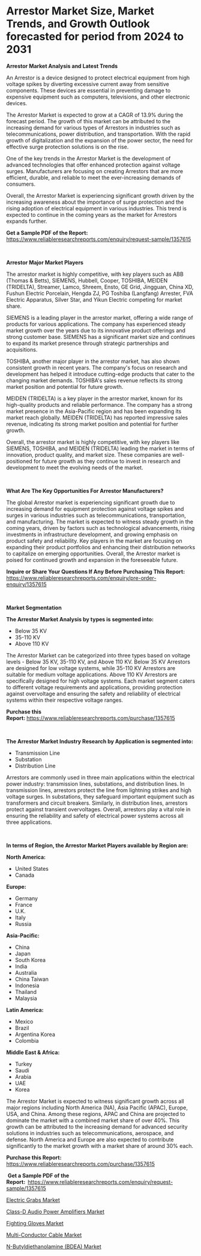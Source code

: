 <p><h1>Arrestor Market Size, Market Trends, and Growth Outlook forecasted for period from 2024 to 2031</h1></p><p><strong>Arrestor Market Analysis and Latest Trends</strong></p>
<p><p>An Arrestor is a device designed to protect electrical equipment from high voltage spikes by diverting excessive current away from sensitive components. These devices are essential in preventing damage to expensive equipment such as computers, televisions, and other electronic devices.</p><p>The Arrestor Market is expected to grow at a CAGR of 13.9% during the forecast period. The growth of this market can be attributed to the increasing demand for various types of Arrestors in industries such as telecommunications, power distribution, and transportation. With the rapid growth of digitalization and the expansion of the power sector, the need for effective surge protection solutions is on the rise.</p><p>One of the key trends in the Arrestor Market is the development of advanced technologies that offer enhanced protection against voltage surges. Manufacturers are focusing on creating Arrestors that are more efficient, durable, and reliable to meet the ever-increasing demands of consumers.</p><p>Overall, the Arrestor Market is experiencing significant growth driven by the increasing awareness about the importance of surge protection and the rising adoption of electrical equipment in various industries. This trend is expected to continue in the coming years as the market for Arrestors expands further.</p></p>
<p><strong>Get a Sample PDF of the Report:&nbsp;</strong> <a href="https://www.reliableresearchreports.com/enquiry/request-sample/1357615">https://www.reliableresearchreports.com/enquiry/request-sample/1357615</a></p>
<p>&nbsp;</p>
<p><strong>Arrestor Major Market Players</strong></p>
<p><p>The arrestor market is highly competitive, with key players such as ABB (Thomas & Betts), SIEMENS, Hubbell, Cooper, TOSHIBA, MEIDEN (TRIDELTA), Streamer, Lamco, Shreem, Ensto, GE Grid, Jingguan, China XD, Fushun Electric Porcelain, Hengda ZJ, PG Toshiba (Langfang) Arrester, FVA Electric Apparatus, Silver Star, and Yikun Electric competing for market share.</p><p>SIEMENS is a leading player in the arrestor market, offering a wide range of products for various applications. The company has experienced steady market growth over the years due to its innovative product offerings and strong customer base. SIEMENS has a significant market size and continues to expand its market presence through strategic partnerships and acquisitions.</p><p>TOSHIBA, another major player in the arrestor market, has also shown consistent growth in recent years. The company's focus on research and development has helped it introduce cutting-edge products that cater to the changing market demands. TOSHIBA's sales revenue reflects its strong market position and potential for future growth.</p><p>MEIDEN (TRIDELTA) is a key player in the arrestor market, known for its high-quality products and reliable performance. The company has a strong market presence in the Asia-Pacific region and has been expanding its market reach globally. MEIDEN (TRIDELTA) has reported impressive sales revenue, indicating its strong market position and potential for further growth.</p><p>Overall, the arrestor market is highly competitive, with key players like SIEMENS, TOSHIBA, and MEIDEN (TRIDELTA) leading the market in terms of innovation, product quality, and market size. These companies are well-positioned for future growth as they continue to invest in research and development to meet the evolving needs of the market.</p></p>
<p>&nbsp;</p>
<p><strong>What Are The Key Opportunities For Arrestor Manufacturers?</strong></p>
<p><p>The global Arrestor market is experiencing significant growth due to increasing demand for equipment protection against voltage spikes and surges in various industries such as telecommunications, transportation, and manufacturing. The market is expected to witness steady growth in the coming years, driven by factors such as technological advancements, rising investments in infrastructure development, and growing emphasis on product safety and reliability. Key players in the market are focusing on expanding their product portfolios and enhancing their distribution networks to capitalize on emerging opportunities. Overall, the Arrestor market is poised for continued growth and expansion in the foreseeable future.</p></p>
<p><strong>Inquire or Share Your Questions If Any Before Purchasing This Report:</strong> <a href="https://www.reliableresearchreports.com/enquiry/pre-order-enquiry/1357615">https://www.reliableresearchreports.com/enquiry/pre-order-enquiry/1357615</a></p>
<p>&nbsp;</p>
<p><strong>Market Segmentation</strong></p>
<p><strong>The Arrestor Market Analysis by types is segmented into:</strong></p>
<p><ul><li>Below 35 KV</li><li>35-110 KV</li><li>Above 110 KV</li></ul></p>
<p><p>The Arrestor Market can be categorized into three types based on voltage levels - Below 35 KV, 35-110 KV, and Above 110 KV. Below 35 KV Arrestors are designed for low voltage systems, while 35-110 KV Arrestors are suitable for medium voltage applications. Above 110 KV Arrestors are specifically designed for high voltage systems. Each market segment caters to different voltage requirements and applications, providing protection against overvoltage and ensuring the safety and reliability of electrical systems within their respective voltage ranges.</p></p>
<p><strong>Purchase this Report:&nbsp;</strong><a href="https://www.reliableresearchreports.com/purchase/1357615">https://www.reliableresearchreports.com/purchase/1357615</a></p>
<p>&nbsp;</p>
<p><strong>The Arrestor Market Industry Research by Application is segmented into:</strong></p>
<p><ul><li>Transmission Line</li><li>Substation</li><li>Distribution Line</li></ul></p>
<p><p>Arrestors are commonly used in three main applications within the electrical power industry: transmission lines, substations, and distribution lines. In transmission lines, arrestors protect the line from lightning strikes and high voltage surges. In substations, they safeguard important equipment such as transformers and circuit breakers. Similarly, in distribution lines, arrestors protect against transient overvoltages. Overall, arrestors play a vital role in ensuring the reliability and safety of electrical power systems across all three applications.</p></p>
<p>&nbsp;</p>
<p><strong>In terms of Region, the Arrestor Market Players available by Region are:</strong></p>
<p>
    <p> <strong> North America: </strong>
        <ul>
            <li>United States</li>
            <li>Canada</li>
        </ul>
        </p> 
    <p> <strong> Europe: </strong>
        <ul>
            <li>Germany</li>
            <li>France</li>
            <li>U.K.</li>
            <li>Italy</li>
            <li>Russia</li>
        </ul>
        </p> 
    <p> <strong> Asia-Pacific: </strong>
        <ul>
            <li>China</li>
            <li>Japan</li>
            <li>South Korea</li>
            <li>India</li>
            <li>Australia</li>
            <li>China Taiwan</li>
            <li>Indonesia</li>
            <li>Thailand</li>
            <li>Malaysia</li>
        </ul>
        </p> 
    <p> <strong> Latin America: </strong>
        <ul>
            <li>Mexico</li>
            <li>Brazil</li>
            <li>Argentina Korea</li>
            <li>Colombia</li>
        </ul>
        </p> 
    <p> <strong> Middle East & Africa: </strong>
        <ul>
            <li>Turkey</li>
            <li>Saudi</li>
            <li>Arabia</li>
            <li>UAE</li>
            <li>Korea</li>
        </ul>
    </p>
    </p>
<p><p>The Arrestor Market is expected to witness significant growth across all major regions including North America (NA), Asia Pacific (APAC), Europe, USA, and China. Among these regions, APAC and China are projected to dominate the market with a combined market share of over 40%. This growth can be attributed to the increasing demand for advanced security solutions in industries such as telecommunications, aerospace, and defense. North America and Europe are also expected to contribute significantly to the market growth with a market share of around 30% each.</p></p>
<p><strong>Purchase this Report: </strong><a href="https://www.reliableresearchreports.com/purchase/1357615">https://www.reliableresearchreports.com/purchase/1357615</a></p>
<p>&nbsp;<strong>Get a Sample PDF of the Report:&nbsp;&nbsp;</strong><a href="https://www.reliableresearchreports.com/enquiry/request-sample/1357615">https://www.reliableresearchreports.com/enquiry/request-sample/1357615</a></p>
<p><strong></strong></p>
<p><p><a href="https://issuu.com/reportprime-2/docs/electric-grabs-market-size-2030.pptx">Electric Grabs Market</a></p><p><a href="https://github.com/aashishrp02/Market-Research-Report-List-2/blob/main/class-d-audio-power-amplifiers-market.md">Class-D Audio Power Amplifiers Market</a></p><p><a href="https://issuu.com/reportprime-2/docs/fighting-gloves-market-size-2030.pptx">Fighting Gloves Market</a></p><p><a href="https://github.com/brenzgnarento/Market-Research-Report-List-1/blob/main/multi-conductor-cable-market.md">Multi-Conductor Cable Market</a></p><p><a href="https://github.com/castoriffic/Market-Research-Report-List-3/blob/main/n-butyldiethanolamine-bdea-market.md">N-Butyldiethanolamine (BDEA) Market</a></p></p>